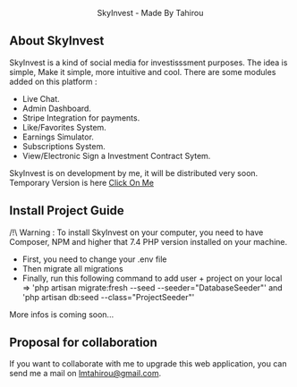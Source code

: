 <p align="center">SkyInvest - Made By Tahirou</p>

## About SkyInvest

SkyInvest is a kind of social media for investisssment purposes. The idea is simple, Make it simple, more intuitive and cool.
There are some modules added on this platform :

- Live Chat.
- Admin Dashboard.
- Stripe Integration for payments.
- Like/Favorites System.
- Earnings Simulator.
- Subscriptions System.
- View/Electronic Sign a Investment Contract Sytem.

SkyInvest is on development by me, it will be distributed very soon.
Temporary Version is here [Click On Me](http://skyinvest.epizy.com)

## Install Project Guide

/!\ Warning : To install SkyInvest on your computer, you need to have Composer, NPM and higher that 7.4 PHP version installed on your machine. 

- First, you need to change your .env file
- Then migrate all migrations
- Finally, run this following command to add user + project on your local => 'php artisan migrate:fresh --seed --seeder="DatabaseSeeder"' and 'php artisan db:seed --class="ProjectSeeder"'

More infos is coming soon...

## Proposal for collaboration

If you want to collaborate with me to upgrade this web application, you can send me a mail on [lmtahirou@gmail.com](mailto:lmtahirou@gmail.com).
